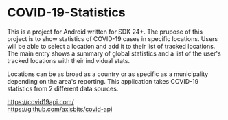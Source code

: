# COVID-19-Statistics

This is a project for Android written for SDK 24+.  The prupose of this project is to show statistics of COVID-19 cases in specific locations.  Users will be able to select a location and add it to their list of tracked locations.  The main entry shows a summary of global statistics and a list of the user's tracked locations with their individual stats.  

Locations can be as broad as a country or as specific as a municipality depending on the area's reporting.  This application takes COVID-19 statistics from 2 different data sources.  

https://covid19api.com/  
https://github.com/axisbits/covid-api
